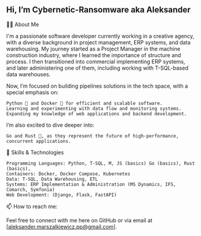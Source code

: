Hi, I’m Cybernetic-Ransomware
aka Aleksander
---
👨‍💻 About Me

I'm a passionate software developer currently working in a creative agency, with a diverse background in project management, ERP systems, and data warehousing. My journey started as a Project Manager in the machine construction industry, where I learned the importance of structure and process. I then transitioned into commercial implementing ERP systems, and later administering one of them, including working with T-SQL-based data warehouses.

Now, I’m focused on building pipelines solutions in the tech space, with a special emphasis on:

    Python 🐍 and Docker 🐳 for efficient and scalable software.
    Learning and experimenting with data flow and monitoring systems.
    Expanding my knowledge of web applications and backend development.

I’m also excited to dive deeper into:

    Go and Rust 🚀, as they represent the future of high-performance, concurrent applications.

🚀 Skills & Technologies

    Programming Languages: Python, T-SQL, M, JS (basics) Go (basics), Rust (basics), 
    Containers: Docker, Docker Compose, Kubernetes
    Data: T-SQL, Data Warehousing, ETL
    Systems: ERP Implementation & Administration (MS Dynamics, IFS, Comarch, Symfonia)
    Web Development: (Django, Flask, FastAPI)

📫 How to reach me:

Feel free to connect with me here on GitHub or via email at [aleksander.marszalkiewicz.pp@gmail.com].
